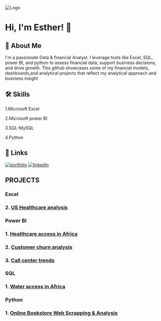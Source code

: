![Logo](https://github-readme-stats.vercel.app/api?username=Aniorji-Esther&&show_icons=true&title_color=ffffff&icon_color=bb2acf&text_color=daf7dc&bg_color=151515)


# Hi, I'm Esther! 👋 


## 🚀 About Me




I'm a passionate Data & financial Analyst.
I leverage tools like Excel, SQL, power BI, and python to assess financial data, support business decisions, and drive growth. 
This github showcases some of my financial models, dashboards,and analytical projects that reflect my analytical approach and business insight

## 🛠 Skills
1.Microsoft Excel

2.Microsoft power BI

3.SQL-MySQL

4.Python


## 🔗 Links
[![portfolio](https://img.shields.io/badge/my_portfolio-000?style=for-the-badge&logo=ko-fi&logoColor=white)](https://ANIORJI-ESTHER.com/)
[![linkedin](https://img.shields.io/badge/linkedin-0A66C2?style=for-the-badge&logo=linkedin&logoColor=white)](https://www.linkedin.com/)



## PROJECTS

### Excel
 ###  2. [US Healthcare analysis](https://github.com/DZIEDZOAVE-WISDOM/Healthcare-analysis/blob/main/Healthcare%20analysis%20documentation.md)

### Power BI
 ###  1. [Healthcare access in Africa](https://github.com/DZIEDZOAVE-WISDOM/Healthcare-access-in-Africa/blob/main/Project%20documentation_health.md)
 ###  2. [Customer churn analysis](https://github.com/DZIEDZOAVE-WISDOM/Customer-churn-analysis/blob/main/Customer%20churn%20project%20documentation.md)
 ###  3. [Call center trends](https://github.com/DZIEDZOAVE-WISDOM/Call-center-trends/blob/main/Project%20documentaion.md)

### SQL
 ###  1. [Water access in Africa](https://github.com/DZIEDZOAVE-WISDOM/Water-access-in-Africa/blob/main/water%20access%20and%20saniation%20in%20Africa.sql)

### Python
 ###  1. [Online Bookstore Web Scrapping & Analysis](Online_Bookstore_Web_Scrapping.ipynb)

